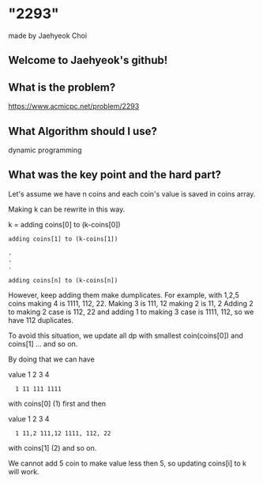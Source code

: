 
# "2293"

made by Jaehyeok Choi

## Welcome to Jaehyeok's github!

## What is the problem?

https://www.acmicpc.net/problem/2293

## What Algorithm should I use?

dynamic programming

## What was the key point and the hard part?

Let's assume we have n coins and each coin's value is saved in coins array.

Making k can be rewrite in this way.

k = adding coins[0] to (k-coins[0])

    adding coins[1] to (k-coins[1])
    
    .
    .
    .
    
    adding coins[n] to (k-coins[n])

However, keep adding them make dumplicates.
For example, with 1,2,5 coins making 4 is 1111, 112, 22. Making 3 is 111, 12 making 2 is 11, 2
Adding 2 to making 2 case is 112, 22 and adding 1 to making 3 case is 1111, 112, so we have 112 duplicates.

To avoid this situation, we update all dp with smallest coin(coins[0]) and coins[1] ... and so on.

By doing that we can have 

value 1 2  3   4

      1 11 111 1111

with coins[0] (1) first and then

value 1 2    3      4

      1 11,2 111,12 1111, 112, 22

with coins[1] (2) and so on.

We cannot add 5 coin to make value less then 5, so updating coins[i] to k will work.

